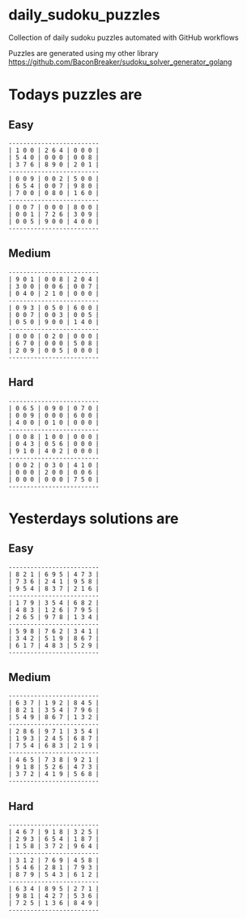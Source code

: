
# daily_sudoku_puzzles 

Collection of daily sudoku puzzles automated with GitHub workflows 

Puzzles are generated using my other library https://github.com/BaconBreaker/sudoku_solver_generator_golang 
 

# Todays puzzles are 

## Easy 

```
-------------------------
| 1 0 0 | 2 6 4 | 0 0 0 | 
| 5 4 0 | 0 0 0 | 0 0 8 | 
| 3 7 6 | 8 9 0 | 2 0 1 | 
-------------------------
| 0 0 9 | 0 0 2 | 5 0 0 | 
| 6 5 4 | 0 0 7 | 9 8 0 | 
| 7 0 0 | 0 8 0 | 1 6 0 | 
-------------------------
| 0 0 7 | 0 0 0 | 8 0 0 | 
| 0 0 1 | 7 2 6 | 3 0 9 | 
| 0 0 5 | 9 0 0 | 4 0 0 | 
-------------------------
```
## Medium 

```
-------------------------
| 9 0 1 | 0 0 8 | 2 0 4 | 
| 3 0 0 | 0 0 6 | 0 0 7 | 
| 0 4 0 | 2 1 0 | 0 0 0 | 
-------------------------
| 0 9 3 | 0 5 0 | 6 0 0 | 
| 0 0 7 | 0 0 3 | 0 0 5 | 
| 0 5 0 | 9 0 0 | 1 4 0 | 
-------------------------
| 0 0 0 | 0 2 0 | 0 0 0 | 
| 6 7 0 | 0 0 0 | 5 0 8 | 
| 2 0 9 | 0 0 5 | 0 0 0 | 
-------------------------
```
## Hard 

```
-------------------------
| 0 6 5 | 0 9 0 | 0 7 0 | 
| 0 0 9 | 0 0 0 | 6 0 0 | 
| 4 0 0 | 0 1 0 | 0 0 0 | 
-------------------------
| 0 0 8 | 1 0 0 | 0 0 0 | 
| 0 4 3 | 0 5 6 | 0 0 0 | 
| 9 1 0 | 4 0 2 | 0 0 0 | 
-------------------------
| 0 0 2 | 0 3 0 | 4 1 0 | 
| 0 0 0 | 2 0 0 | 0 0 6 | 
| 0 0 0 | 0 0 0 | 7 5 0 | 
-------------------------
```
# Yesterdays solutions are 

## Easy 

```
-------------------------
| 8 2 1 | 6 9 5 | 4 7 3 | 
| 7 3 6 | 2 4 1 | 9 5 8 | 
| 9 5 4 | 8 3 7 | 2 1 6 | 
-------------------------
| 1 7 9 | 3 5 4 | 6 8 2 | 
| 4 8 3 | 1 2 6 | 7 9 5 | 
| 2 6 5 | 9 7 8 | 1 3 4 | 
-------------------------
| 5 9 8 | 7 6 2 | 3 4 1 | 
| 3 4 2 | 5 1 9 | 8 6 7 | 
| 6 1 7 | 4 8 3 | 5 2 9 | 
-------------------------
```
## Medium 

```
-------------------------
| 6 3 7 | 1 9 2 | 8 4 5 | 
| 8 2 1 | 3 5 4 | 7 9 6 | 
| 5 4 9 | 8 6 7 | 1 3 2 | 
-------------------------
| 2 8 6 | 9 7 1 | 3 5 4 | 
| 1 9 3 | 2 4 5 | 6 8 7 | 
| 7 5 4 | 6 8 3 | 2 1 9 | 
-------------------------
| 4 6 5 | 7 3 8 | 9 2 1 | 
| 9 1 8 | 5 2 6 | 4 7 3 | 
| 3 7 2 | 4 1 9 | 5 6 8 | 
-------------------------
```
## Hard 

```
-------------------------
| 4 6 7 | 9 1 8 | 3 2 5 | 
| 2 9 3 | 6 5 4 | 1 8 7 | 
| 1 5 8 | 3 7 2 | 9 6 4 | 
-------------------------
| 3 1 2 | 7 6 9 | 4 5 8 | 
| 5 4 6 | 2 8 1 | 7 9 3 | 
| 8 7 9 | 5 4 3 | 6 1 2 | 
-------------------------
| 6 3 4 | 8 9 5 | 2 7 1 | 
| 9 8 1 | 4 2 7 | 5 3 6 | 
| 7 2 5 | 1 3 6 | 8 4 9 | 
-------------------------
```
